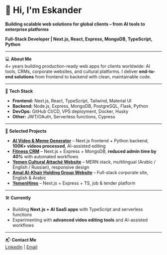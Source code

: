 # 👋 Hi, I'm Eskander

**Building scalable web solutions for global clients – from AI tools to enterprise platforms**  

**Full-Stack Developer | Next.js, React, Express, MongoDB, TypeScript, Python**

---

💻 **About Me**  
4+ years building production-ready web apps for clients worldwide: AI tools, CRMs, corporate websites, and cultural platforms. I deliver **end-to-end solutions** from frontend to backend with clean, maintainable code.

---

🚀 **Tech Stack**  
- **Frontend:** Next.js, React, TypeScript, Tailwind, Material UI  
- **Backend:** Node.js, Express, MongoDB, PostgreSQL, Flask, Python  
- **DevOps:** GitHub CI/CD, VPS deployment, Docker, Husky  
- **Other:** JWT/OAuth, Serverless functions, Cypress  

---

📂 **Selected Projects**  
- **[AI Video & Meme Generator](https://publefy.com/)** – Next.js frontend + Python backend, **100K+ videos processed**, AI-assisted editing  
- **[Fitness CRM](#)** – Next.js + Express + MongoDB, **reduced admin time by 40%** with automated workflows  
- **[Yemen Cultural Attaché Website](https://yemculru.com/)** – MERN stack, multilingual (Arabic / English / Russian), responsive design  
- **[Amal Al-Khair Holding Group Website](https://www.amalalkhair.com/)** – Full-stack corporate site, English & Arabic  
- **[YemenHires](https://www.yemenhires.com/)** – Next.js + Express + TS, job & tender platform  

---

🛠 **Currently**  
- Building **Next.js + AI SaaS apps** with TypeScript and serverless functions  
- Experimenting with **advanced video editing tools** and AI-assisted workflows  

---

📬 **Contact Me**  
[LinkedIn](https://www.linkedin.com/in/eskander-taher) | [Email](mailto:eskander.alshaibany@gmail.com)

